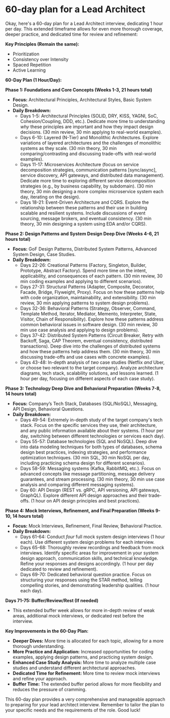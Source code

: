 # 60-day plan for a Lead Architect

Okay, here's a 60-day plan for a Lead Architect interview, dedicating 1 hour per day. This extended timeframe allows for even more thorough coverage, deeper practice, and dedicated time for review and refinement:

**Key Principles (Remain the same):**

- Prioritization
- Consistency over Intensity
- Spaced Repetition
- Active Learning

**60-Day Plan (1 Hour/Day):**

**Phase 1: Foundations and Core Concepts (Weeks 1-3, 21 hours total)**

- **Focus:** Architectural Principles, Architectural Styles, Basic System Design.
- **Daily Breakdown:**
  - Days 1-5: Architectural Principles (SOLID, DRY, KISS, YAGNI, SoC, Cohesion/Coupling, DDD, etc.). Dedicate more time to understanding _why_ these principles are important and how they impact design decisions. (30 min review, 30 min applying to real-world examples).
  - Days 6-10: Layered (N-Tier) and Monolithic Architectures. Explore variations of layered architectures and the challenges of monolithic systems as they scale. (30 min theory, 30 min comparing/contrasting and discussing trade-offs with real-world examples).
  - Days 11-17: Microservices Architecture (focus on service decomposition strategies, communication patterns [sync/async], service discovery, API gateways, and distributed data management). Dedicate more time to exploring different service decomposition strategies (e.g., by business capability, by subdomain). (30 min theory, 30 min designing a more complex microservice system each day, iterating on the design).
  - Days 18-21: Event-Driven Architecture and CQRS. Explore the relationship between these patterns and their use in building scalable and resilient systems. Include discussions of event sourcing, message brokers, and eventual consistency. (30 min theory, 30 min designing a system using EDA and/or CQRS).

**Phase 2: Design Patterns and System Design Deep Dive (Weeks 4-6, 21 hours total)**

- **Focus:** GoF Design Patterns, Distributed System Patterns, Advanced System Design, Case Studies.
- **Daily Breakdown:**
  - Days 22-26: Creational Patterns (Factory, Singleton, Builder, Prototype, Abstract Factory). Spend more time on the intent, applicability, and consequences of each pattern. (30 min review, 30 min coding examples and applying to different scenarios).
  - Days 27-31: Structural Patterns (Adapter, Composite, Decorator, Facade, Bridge, Flyweight, Proxy). Focus on how these patterns help with code organization, maintainability, and extensibility. (30 min review, 30 min applying patterns to system design problems).
  - Days 32-36: Behavioral Patterns (Strategy, Observer, Command, Template Method, Iterator, Mediator, Memento, Interpreter, State, Visitor, Chain of Responsibility). Explore how these patterns address common behavioral issues in software design. (30 min review, 30 min use case analysis and applying to design problems).
  - Days 37-42: Distributed System Patterns (Circuit Breaker, Retry with Backoff, Saga, CAP Theorem, eventual consistency, distributed transactions). Deep dive into the challenges of distributed systems and how these patterns help address them. (30 min theory, 30 min discussing trade-offs and use cases with concrete examples).
  - Days 43-48: In-depth analysis of _two_ case studies (Netflix _and_ Uber, or choose two relevant to the target company). Analyze architecture diagrams, tech stack, scalability solutions, and lessons learned. (1 hour per day, focusing on different aspects of each case study).

**Phase 3: Technology Deep Dive and Behavioral Preparation (Weeks 7-8, 14 hours total)**

- **Focus:** Company’s Tech Stack, Databases (SQL/NoSQL), Messaging, API Design, Behavioral Questions.
- **Daily Breakdown:**
  - Days 49-54: Extremely in-depth study of the target company's tech stack. Focus on the specific services they use, their architecture, and any public information available about their systems. (1 hour per day, switching between different technologies or services each day).
  - Days 55-57: Database technologies (SQL and NoSQL). Deep dive into data modeling techniques for both types of databases, schema design best practices, indexing strategies, and performance optimization techniques. (30 min SQL, 30 min NoSQL per day, including practicing schema design for different scenarios).
  - Days 58-59: Messaging systems (Kafka, RabbitMQ, etc.). Focus on advanced concepts like message partitioning, message delivery guarantees, and stream processing. (30 min theory, 30 min use case analysis and comparing different messaging systems).
  - Day 60: API Design (REST vs. gRPC, API versioning, API gateways, GraphQL). Explore different API design approaches and their trade-offs. (1 hour on API design principles and best practices).

**Phase 4: Mock Interviews, Refinement, and Final Preparation (Weeks 9-10, 14 hours total)**

- **Focus:** Mock Interviews, Refinement, Final Review, Behavioral Practice.
- **Daily Breakdown:**
  - Days 61-64: Conduct _four_ full mock system design interviews (1 hour each). Use different system design problems for each interview.
  - Days 65-68: Thoroughly review recordings and feedback from mock interviews. Identify specific areas for improvement in your system design approach, communication skills, and technical knowledge. Refine your responses and designs accordingly. (1 hour per day dedicated to review and refinement).
  - Days 69-70: Dedicated behavioral question practice. Focus on structuring your responses using the STAR method, telling compelling stories, and demonstrating leadership qualities. (1 hour each day).

**Days 71-75: Buffer/Review/Rest (If needed)**

- This extended buffer week allows for more in-depth review of weak areas, additional mock interviews, or dedicated rest before the interview.

**Key Improvements in the 60-Day Plan:**

- **Deeper Dives:** More time is allocated for each topic, allowing for a more thorough understanding.
- **More Practice and Application:** Increased opportunities for coding examples, applying design patterns, and practicing system design.
- **Enhanced Case Study Analysis:** More time to analyze multiple case studies and understand different architectural approaches.
- **Dedicated Time for Refinement:** More time to review mock interviews and refine your approach.
- **Buffer Time:** The extended buffer period allows for more flexibility and reduces the pressure of cramming.

This 60-day plan provides a very comprehensive and manageable approach to preparing for your lead architect interview. Remember to tailor the plan to your specific needs and the requirements of the role. Good luck!
